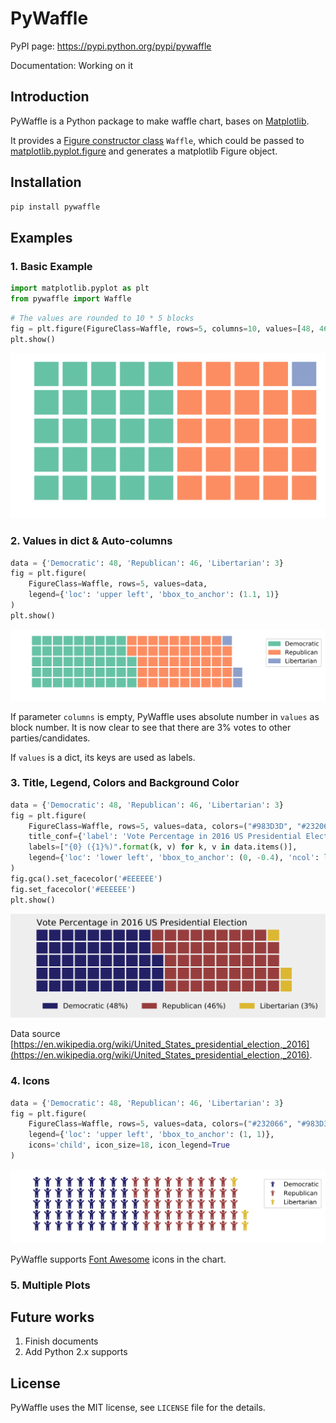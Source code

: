 # PyWaffle

PyPI page: https://pypi.python.org/pypi/pywaffle

Documentation: Working on it

## Introduction

PyWaffle is a Python package to make waffle chart, bases on [Matplotlib](https://matplotlib.org/).

It provides a [Figure constructor class](https://matplotlib.org/devdocs/gallery/subplots_axes_and_figures/custom_figure_class.html) `Waffle`, which could be passed to [matplotlib.pyplot.figure](https://matplotlib.org/devdocs/api/_as_gen/matplotlib.pyplot.figure.html) and generates a matplotlib Figure object.

## Installation

```python
pip install pywaffle
```

## Examples

### 1. Basic Example

```python
import matplotlib.pyplot as plt
from pywaffle import Waffle
```

```python
# The values are rounded to 10 * 5 blocks
fig = plt.figure(FigureClass=Waffle, rows=5, columns=10, values=[48, 46, 3])
plt.show()
```

![basic](examples/basic.svg)

### 2. Values in dict & Auto-columns

```python
data = {'Democratic': 48, 'Republican': 46, 'Libertarian': 3}
fig = plt.figure(
    FigureClass=Waffle, rows=5, values=data, 
    legend={'loc': 'upper left', 'bbox_to_anchor': (1.1, 1)}
)
plt.show()
```

![Use values in dictionary; use absolute value as block number, without defining columns](examples/absolute_block_numbers.svg)

If parameter `columns` is empty, PyWaffle uses absolute number in `values` as block number. It is now clear to see that there are 3% votes to other parties/candidates.

If `values` is a dict, its keys are used as labels.

### 3. Title, Legend, Colors and Background Color

```python
data = {'Democratic': 48, 'Republican': 46, 'Libertarian': 3}
fig = plt.figure(
    FigureClass=Waffle, rows=5, values=data, colors=("#983D3D", "#232066", "#DCB732"),
    title_conf={'label': 'Vote Percentage in 2016 US Presidential Election', 'loc': 'left'},
    labels=["{0} ({1}%)".format(k, v) for k, v in data.items()],
    legend={'loc': 'lower left', 'bbox_to_anchor': (0, -0.4), 'ncol': len(data), 'framealpha': 0}
)
fig.gca().set_facecolor('#EEEEEE')
fig.set_facecolor('#EEEEEE')
plt.show()
```

![Add title, legend and background color; customize the block color](examples/title_and_legend.svg)

Data source [https://en.wikipedia.org/wiki/United_States_presidential_election,_2016](https://en.wikipedia.org/wiki/United_States_presidential_election,_2016).

### 4. Icons

```python
data = {'Democratic': 48, 'Republican': 46, 'Libertarian': 3}
fig = plt.figure(
    FigureClass=Waffle, rows=5, values=data, colors=("#232066", "#983D3D", "#DCB732"),
    legend={'loc': 'upper left', 'bbox_to_anchor': (1, 1)},
    icons='child', icon_size=18, icon_legend=True
)
```
    
![Use Font Awesome icons](examples/fontawesome.svg)

PyWaffle supports [Font Awesome](http://fontawesome.io/) icons in the chart.

### 5. Multiple Plots

## Future works

1. Finish documents
2. Add Python 2.x supports

## License

PyWaffle uses the MIT license, see `LICENSE` file for the details.
